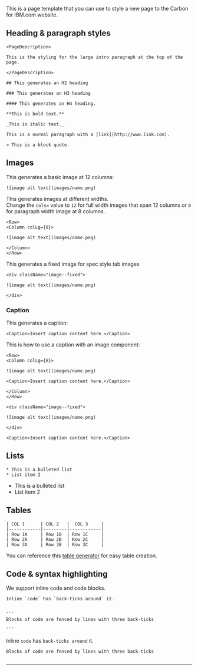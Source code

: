 
<!-- toc start --><!-- toc end -->

This is a page template that you can use to style a new page to the Carbon for IBM.com website.


## Heading & paragraph styles

```
<PageDescription>

This is the styling for the large intro paragraph at the top of the page.

</PageDescription>
```



	## This generates an H2 heading 
	
	### This generates an H3 heading 
	
	#### This generates an H4 heading. 
	
	**This is bold text.**
	
	_This is italic text._ 
	
	This is a normal paragraph with a [link](http://www.link.com).
	
	> This is a block quote.
	


## Images

This generates a basic image at 12 columns:

	![image alt text](images/name.png)



This generates images at different widths. 
<br/> 
Change the `cols=` value to `12` for full width images that span 12 columns or `8` for paragraph width image at 8 columns.

```
<Row>
<Column colLg={8}>

![image alt text](images/name.png)

</Column>
</Row>
```


This generates a fixed image for spec style tab images

```
<div className="image--fixed">

![image alt text](images/name.png)

</div>
```
<!--
Use this syntax for grouped images (2 in a row or 3 in a row):

	**
	![image alt text](images/name.png)
	![image alt text](images/name.png)
	**

	**
	![image alt text](images/name.png)
	![image alt text](images/name.png)
	![image alt text](images/name.png)
	**


Use this syntax for overlay images:

	_
	![image alt text](images/name.png)
	_
-->

### Caption
This generates a caption:

```
<Caption>Insert caption content here.</Caption>
```

This is how to use a caption with an image component:

```
<Row>
<Column colLg={8}>

![image alt text](images/name.png)

<Caption>Insert caption content here.</Caption>

</Column>
</Row>
```

```
<div className="image--fixed">

![image alt text](images/name.png)

</div>

<Caption>Insert caption content here.</Caption>
```

## Lists

	* This is a bulleted list
	* List item 2 

* This is a bulleted list
* List item 2 

## Tables

	| COL 1      | COL 2   |  COL 3     |
	|------------|---------|------------|
	| Row 1A     | Row 1B  | Row 1C     | 
	| Row 2A     | Row 2B  | Row 2C     | 
	| Row 3A     | Row 3B  | Row 3C     | 

You can reference this [table generator](https://www.tablesgenerator.com/markdown_tables) for easy table creation. 

## Code & syntax highlighting

We support inline code and code blocks. 

	Inline `code` has `back-ticks around` it.
	
	
	```
	Blocks of code are fenced by lines with three back-ticks 
	
	``` 

Inline `code` has `back-ticks around` it.

	
```
Blocks of code are fenced by lines with three back-ticks 
	
``` 



---

<!-- backlinks start open="true" --><!-- backlinks end -->